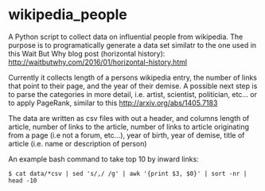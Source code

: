 # wikipedia_people

A Python script to collect data on influential people from wikipedia. The purpose is to programatically generate a data set similatr to the one used in this Wait But Why blog post (horizontal history):
 http://waitbutwhy.com/2016/01/horizontal-history.html

Currently it collects length of a persons wikipedia entry, the number of links that point to their page, and the year of their demise. A possible next step is to parse the categories in more detail, i.e. artist, scientist, politician, etc... or to apply PageRank, similar to this http://arxiv.org/abs/1405.7183

The data are written as csv files with out a header, and columns length of article, number of links to the article, number of links to article originating from a page (i.e not a forum, etc...), year of birth, year of demise, title of article (i.e. name or description of person)

An example bash command to take top 10 by inward links:

```
$ cat data/*csv | sed 's/,/ /g' | awk '{print $3, $0}' | sort -nr | head -10
```
